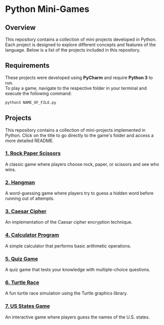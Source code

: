 # Python Mini-Games

## Overview

This repository contains a collection of mini projects developed in Python.
Each project is designed to explore different concepts and features of the language.
Below is a list of the projects included in this repository.

## Requirements

These projects were developed using **PyCharm** and require **Python 3** to run.  
To play a game, navigate to the respective folder in your terminal and execute the following command:

```bash
python3 NAME_OF_FILE.py
```

## Projects

This repository contains a collection of mini-projects implemented in Python. Click on the title to go directly to the game's folder and access a more detailed README.
### [1. Rock Paper Scissors](./01.%20Rock%20Paper%20Scissors)

A classic game where players choose rock, paper, or scissors and see who wins.

### [2. Hangman](./02.%20Hangman)

A word-guessing game where players try to guess a hidden word before running out of attempts.

### [3. Caesar Cipher](./03.%20Caesar%20Cipher)

An implementation of the Caesar cipher encryption technique.

### [4. Calculator Program](./04.%20Calculator)

A simple calculator that performs basic arithmetic operations.

### [5. Quiz Game](./05.%20Quiz%20Game)

A quiz game that tests your knowledge with multiple-choice questions.

### [6. Turtle Race](./06.%20Turtles%20Race)

A fun turtle race simulation using the Turtle graphics library.

### [7. US States Game](./07.%20US%20States%20Game)

An interactive game where players guess the names of the U.S. states.
